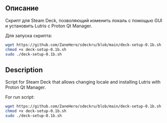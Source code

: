 ## Описание 

Скрипт для Steam Deck, позволяющий изменить локаль с помощью GUI и установить Lutris с Proton Qt Manager.

Для запуска скрипта:

```bash
wget https://github.com/ZaneHero/sdeckru/blob/main/deck-setup-0.1b.sh
chmod +x deck-setup-0.1b.sh
sudo ./deck-setup-0.1b.sh
```

## Description

Script for Steam Deck that allows changing locale and installing Lutris with Proton Qt Manager.

For run script:

```bash
wget https://github.com/ZaneHero/sdeckru/blob/main/deck-setup-0.1b.sh
chmod +x deck-setup-0.1b.sh
sudo ./deck-setup-0.1b.sh
```
